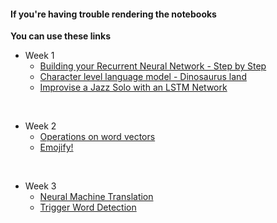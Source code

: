 #### If you're having trouble rendering the notebooks
<b>You can use these links</b>

* Week 1
  * [Building your Recurrent Neural Network - Step by Step](https://nbviewer.jupyter.org/github/veb-101/Deeplearning-Specialization-Coursera/blob/master/Course%205%20-%20Sequence%20Models/week%201/Assignment%201/Building%20a%20Recurrent%20Neural%20Network%20-%20Step%20by%20Step.ipynb)
  * [Character level language model - Dinosaurus land](https://nbviewer.jupyter.org/github/veb-101/Deeplearning-Specialization-Coursera/blob/master/Course%205%20-%20Sequence%20Models/week%201/Assignment%202/Dinosaurus%20Island%20-%20Char%20-%20RNN.ipynb)
  * [Improvise a Jazz Solo with an LSTM Network](https://nbviewer.jupyter.org/github/veb-101/Deeplearning-Specialization-Coursera/blob/master/Course%205%20-%20Sequence%20Models/week%201/Assignment%203/Improvise%20a%20Jazz%20Solo%20with%20an%20LSTM%20Network.ipynb)
<br>

* Week 2
  * [Operations on word vectors](https://nbviewer.jupyter.org/github/veb-101/Deeplearning-Specialization-Coursera/blob/master/Course%205%20-%20Sequence%20Models/week%202/Assignment%201/Operations%20on%20word%20vectors.ipynb)
  * [Emojify!](https://nbviewer.jupyter.org/github/veb-101/Deeplearning-Specialization-Coursera/blob/master/Course%205%20-%20Sequence%20Models/week%202/Assignment%202/Emojify.ipynb)
<br>

* Week 3
  * [Neural Machine Translation](https://nbviewer.jupyter.org/github/veb-101/Deeplearning-Specialization-Coursera/blob/master/Course%205%20-%20Sequence%20Models/week%203/Assignment%201/Neural%20machine%20translation%20with%20attention.ipynb)
  * [Trigger Word Detection](https://nbviewer.jupyter.org/github/veb-101/Deeplearning-Specialization-Coursera/blob/master/Course%205%20-%20Sequence%20Models/week%203/Assignment%202/Trigger%20word%20detection.ipynb)